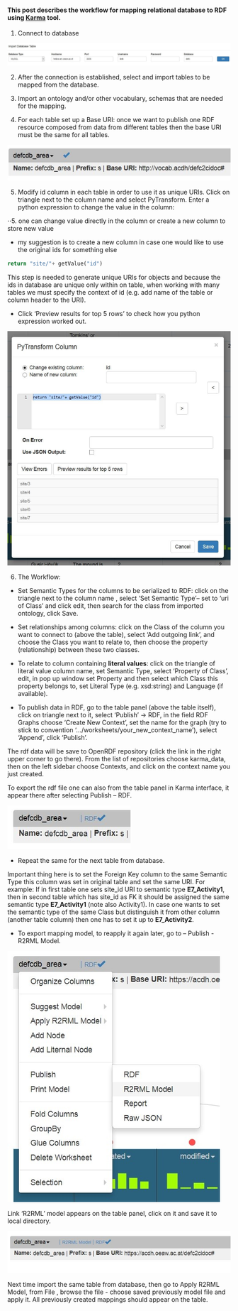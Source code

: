 #### This post describes the workflow for mapping relational database to RDF using [Karma](http://usc-isi-i2.github.io/karma/) tool. 

1.	Connect to database

![image alt text](https://raw.githubusercontent.com/zxenia/HowTo/master/images/p01_img01.jpg)
 
2.	After the connection is established, select and import tables to be mapped from the database.

3.	Import an ontology and/or other vocabulary, schemas that are needed for the mapping.

4.	For each table set up a Base URI: once we want to publish one RDF resource composed from data from different tables then the base URI must be the same for all tables. 

![image alt text](https://raw.githubusercontent.com/zxenia/HowTo/master/images/p01_img02.jpg)
 

5.	Modify id column in each table in order to use it as unique URIs. Click on triangle next to the column name and select PyTransform.  Enter a python expression to change the value in the column:

⋅⋅5. one can change value directly in the column or create a new column  to store new value

- my suggestion is to create a new column in case one would like to use the original ids for something else

```python
return "site/"+ getValue("id")
```

This step is needed to generate unique URIs for objects and because the ids in database are unique only within on table, when working with many tables we must specify the context of id (e.g. add name of the table or column header to the URI).

- Click ‘Preview results for top 5 rows’ to check how you python expression worked out.

![image alt text](https://raw.githubusercontent.com/zxenia/HowTo/master/images/p01_img03.jpg)


6.	The Workflow:

- Set  Semantic Types for the columns to be serialized to RDF: click on the triangle next to the column name , select ‘Set Semantic Type’– set to ‘uri of Class’ and click edit, then search for the class from imported ontology, click Save.

- Set relationships among columns: click on the Class of the column you want to connect to (above the table), select ‘Add outgoing link’, and choose the Class you want to relate to, then choose the property (relationship) between these two classes.

- To relate to column containing __literal values__: click on the triangle of literal value column name, set Semantic Type, select ‘Property of Class’, edit, in pop up window set Property and then select which Class this property belongs to, set Literal Type (e.g. xsd:string) and Language (if available).

- To publish data in RDF, go to the table panel (above the table itself), click on triangle next to it, select ‘Publish’ -> RDF, in the field RDF Graphs choose ‘Create New Context’, set the name for the graph (try to stick to convention ‘.../worksheets/your_new_context_name’), select ‘Append’, click ‘Publish’.

The rdf data will be save to OpenRDF repository (click the link in the right upper corner to go there). From the list of repositories choose karma_data, then on the left sidebar choose Contexts, and click on the context name you just created.

To export the rdf file one can also from the table panel in Karma interface, it appear there after selecting Publish – RDF.

![image alt text](https://raw.githubusercontent.com/zxenia/HowTo/master/images/p01_img04.jpg)

- Repeat the same for the next table from database. 

Important thing here is to set the Foreign Key column to the same Semantic Type this column was set in original table and set the same URI. 
For example: 
If in first table one sets site_id  URI to semantic type __E7_Activity1__, then in second table which has site_id as FK it should be assigned the same semantic type __E7_Activity1__ (note also Activity1). In case one wants to set the semantic type of the same Class but distinguish it from other column (another table column) then one has to set it up to __E7_Activity2__. 

* To export mapping model, to reapply it again later, go to – Publish - R2RML Model. 

![image alt text](https://raw.githubusercontent.com/zxenia/HowTo/master/images/p01_img05.jpg)


Link ‘R2RML’ model appears on the table panel, click on it and save it to local directory.

![image alt text](https://raw.githubusercontent.com/zxenia/HowTo/master/images/p01_img06.jpg) 

Next time import the same table from database, then go to Apply R2RML Model, from File , browse the file - choose saved previously model file and apply it. All previously created mappings should appear on the table. 
